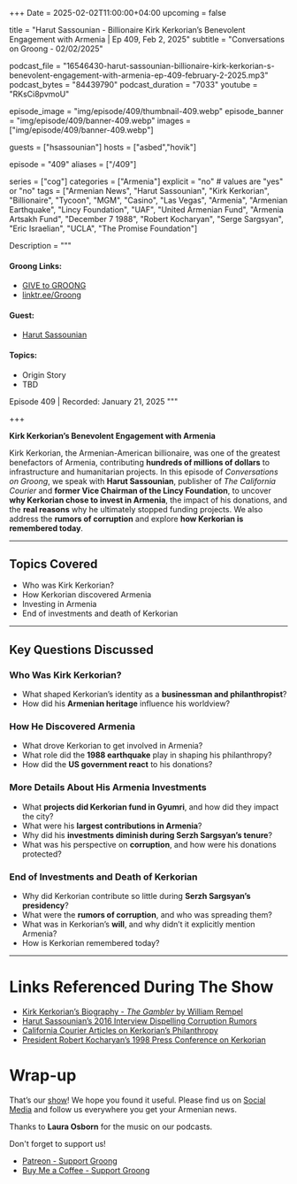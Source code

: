 +++
Date = 2025-02-02T11:00:00+04:00
upcoming = false

title = "Harut Sassounian - Billionaire Kirk Kerkorian’s Benevolent Engagement with Armenia | Ep 409, Feb 2, 2025"
subtitle = "Conversations on Groong - 02/02/2025"

podcast_file = "16546430-harut-sassounian-billionaire-kirk-kerkorian-s-benevolent-engagement-with-armenia-ep-409-february-2-2025.mp3"
podcast_bytes = "84439790"
podcast_duration = "7033"
youtube = "RKsCi8pvmoU"

episode_image = "img/episode/409/thumbnail-409.webp"
episode_banner = "img/episode/409/banner-409.webp"
images = ["img/episode/409/banner-409.webp"]

guests = ["hsassounian"]
hosts = ["asbed","hovik"]

episode = "409"
aliases = ["/409"]

series = ["cog"]
categories = ["Armenia"]
explicit = "no" # values are "yes" or "no"
tags = ["Armenian News", "Harut Sassounian", "Kirk Kerkorian", "Billionaire", "Tycoon", "MGM", "Casino", "Las Vegas", "Armenia", "Armenian Earthquake", "Lincy Foundation", "UAF", "United Armenian Fund", "Armenia Artsakh Fund", "December 7 1988", "Robert Kocharyan", "Serge Sargsyan", "Eric Israelian", "UCLA", "The Promise Foundation"]

Description = """

#### Groong Links:
* [GIVE to GROONG](https://podcasts.groong.org/donate)
* [linktr.ee/Groong](https://linktr.ee/groong)

#### Guest:
* [Harut Sassounian](/guest/hsassounian)

#### Topics:
* Origin Story
* TBD


Episode 409 | Recorded: January 21, 2025
"""

+++

**Kirk Kerkorian’s Benevolent Engagement with Armenia**  

Kirk Kerkorian, the Armenian-American billionaire, was one of the greatest benefactors of Armenia, contributing **hundreds of millions of dollars** to infrastructure and humanitarian projects. In this episode of *Conversations on Groong*, we speak with **Harut Sassounian**, publisher of *The California Courier* and **former Vice Chairman of the Lincy Foundation**, to uncover **why Kerkorian chose to invest in Armenia**, the impact of his donations, and the **real reasons** why he ultimately stopped funding projects. We also address the **rumors of corruption** and explore **how Kerkorian is remembered today**.  

---

## Topics Covered  
- Who was Kirk Kerkorian?  
- How Kerkorian discovered Armenia  
- Investing in Armenia  
- End of investments and death of Kerkorian  

---

## Key Questions Discussed  

### Who Was Kirk Kerkorian?  
- What shaped Kerkorian’s identity as a **businessman and philanthropist**?  
- How did his **Armenian heritage** influence his worldview?  

### How He Discovered Armenia  
- What drove Kerkorian to get involved in Armenia?  
- What role did the **1988 earthquake** play in shaping his philanthropy?  
- How did the **US government react** to his donations?  

### More Details About His Armenia Investments  
- What **projects did Kerkorian fund in Gyumri**, and how did they impact the city?  
- What were his **largest contributions in Armenia**?  
- Why did his **investments diminish during Serzh Sargsyan’s tenure**?  
- What was his perspective on **corruption**, and how were his donations protected?  

### End of Investments and Death of Kerkorian  
- Why did Kerkorian contribute so little during **Serzh Sargsyan’s presidency**?  
- What were the **rumors of corruption**, and who was spreading them?  
- What was in Kerkorian’s **will**, and why didn’t it explicitly mention Armenia?  
- How is Kerkorian remembered today?  

---

# Links Referenced During The Show  
- [Kirk Kerkorian’s Biography - *The Gambler* by William Rempel](https://www.amazon.com/Gambler-Penniless-Kerkorian-Greatest-Capitalist/dp/0062456776)  
- [Harut Sassounian’s 2016 Interview Dispelling Corruption Rumors](https://en.168.am/2016/03/02/3138.html)  
- [California Courier Articles on Kerkorian’s Philanthropy](https://www.thecaliforniacourier.com/)  
- [President Robert Kocharyan’s 1998 Press Conference on Kerkorian](https://en.wikisource.org/wiki/President_Robert_Kocharyan%27s_press_conference_on_the_occasion_of_national_philanthropist_Kirk_Kerkorian%27s_visit_to_Armenia)  


# Wrap-up

That’s our [show](https://podcasts.groong.org/)! We hope you found it useful. Please find us on [Social Media](https://linktr.ee/groong) and follow us everywhere you get your Armenian news.

Thanks to **Laura Osborn** for the music on our podcasts.

Don't forget to support us!
* [Patreon - Support Groong](https://www.patreon.com/ann_groong)
* [Buy Me a Coffee - Support Groong](https://www.buymeacoffee.com/groong)
